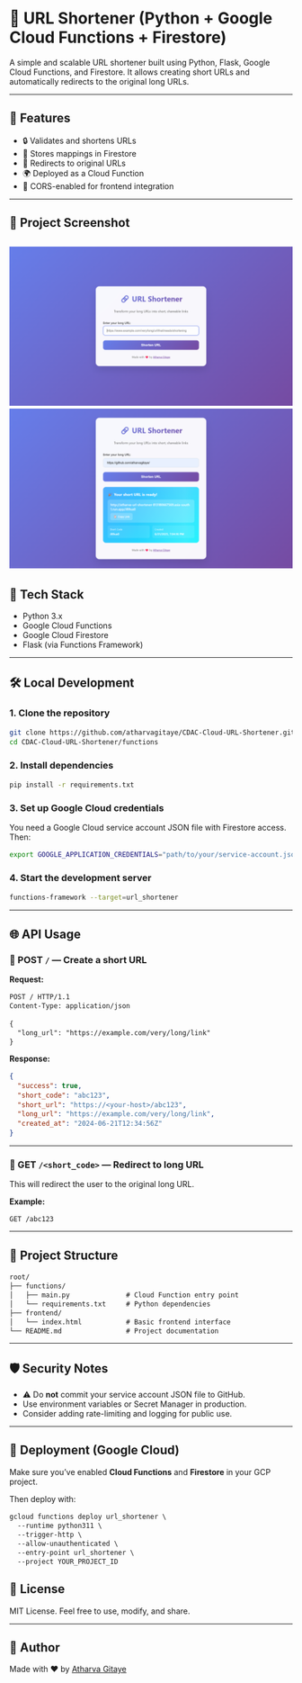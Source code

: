 # 🔗 URL Shortener (Python + Google Cloud Functions + Firestore)

A simple and scalable URL shortener built using Python, Flask, Google Cloud Functions, and Firestore. It allows creating short URLs and automatically redirects to the original long URLs.

---

## 🚀 Features

- 🔒 Validates and shortens URLs
- 📁 Stores mappings in Firestore
- 🔁 Redirects to original URLs
- 🌍 Deployed as a Cloud Function
- 🧩 CORS-enabled for frontend integration

---

## 📸 Project Screenshot
![Home Page](assets/home.png)
![Short URL Result](assets/result.png)
--

## 🧠 Tech Stack

- Python 3.x
- Google Cloud Functions
- Google Cloud Firestore
- Flask (via Functions Framework)

---

## 🛠 Local Development

### 1. Clone the repository

```bash
git clone https://github.com/atharvagitaye/CDAC-Cloud-URL-Shortener.git
cd CDAC-Cloud-URL-Shortener/functions
````

### 2. Install dependencies

```bash
pip install -r requirements.txt
```

### 3. Set up Google Cloud credentials

You need a Google Cloud service account JSON file with Firestore access. Then:

```bash
export GOOGLE_APPLICATION_CREDENTIALS="path/to/your/service-account.json"
```

### 4. Start the development server

```bash
functions-framework --target=url_shortener
```

---

## 🌐 API Usage

### 🔹 POST `/` — Create a short URL

**Request:**

```http
POST / HTTP/1.1
Content-Type: application/json

{
  "long_url": "https://example.com/very/long/link"
}
```

**Response:**

```json
{
  "success": true,
  "short_code": "abc123",
  "short_url": "https://<your-host>/abc123",
  "long_url": "https://example.com/very/long/link",
  "created_at": "2024-06-21T12:34:56Z"
}
```

---

### 🔹 GET `/<short_code>` — Redirect to long URL

This will redirect the user to the original long URL.

**Example:**

```http
GET /abc123
```

---

## 📁 Project Structure

```
root/
├── functions/
│   ├── main.py              # Cloud Function entry point
│   └── requirements.txt     # Python dependencies
├── frontend/
│   └── index.html           # Basic frontend interface
└── README.md                # Project documentation

```

---

## 🛡 Security Notes

* ⚠️ Do **not** commit your service account JSON file to GitHub.
* Use environment variables or Secret Manager in production.
* Consider adding rate-limiting and logging for public use.

---

## 🚀 Deployment (Google Cloud)

Make sure you’ve enabled **Cloud Functions** and **Firestore** in your GCP project.

Then deploy with:

```
gcloud functions deploy url_shortener \
  --runtime python311 \
  --trigger-http \
  --allow-unauthenticated \
  --entry-point url_shortener \
  --project YOUR_PROJECT_ID
```

## 📜 License

MIT License. Feel free to use, modify, and share.

---

## 👤 Author

Made with ❤️ by [Atharva Gitaye](https://github.com/atharvagitaye)